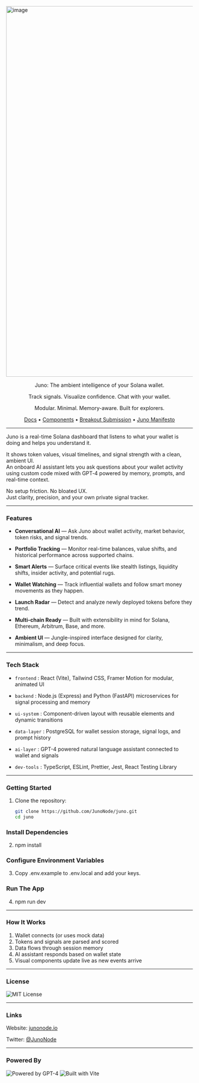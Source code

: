 <img width="4026" height="1001" alt="image" src="https://github.com/user-attachments/assets/5b1c504e-c28e-4edb-8586-1bf9455ebd8d" />

<p align="center">
Juno: The ambient intelligence of your Solana wallet.
</p>

<p align="center">
Track signals. Visualize confidence. Chat with your wallet.
</p>

<p align="center">
Modular. Minimal. Memory-aware. Built for explorers.
</p>

<p align="center">
<a href="https://junonode.gitbook.io/junonode">Docs</a> • <a href="https://github.com/JunoNode/juno/tree/main/components">Components</a> • <a href="./BREAKOUT.md">Breakout Submission</a> • <a href="./MANIFESTO.md">Juno Manifesto</a>

</p>

---

Juno is a real-time Solana dashboard that listens to what your wallet is doing and helps you understand it.

It shows token values, visual timelines, and signal strength with a clean, ambient UI.  
An onboard AI assistant lets you ask questions about your wallet activity using custom code mixed with GPT‑4 powered by memory, prompts, and real-time context.

No setup friction. No bloated UX.  
Just clarity, precision, and your own private signal tracker.

---

### Features

- **Conversational AI** — Ask Juno about wallet activity, market behavior, token risks, and signal trends.

- **Portfolio Tracking** — Monitor real-time balances, value shifts, and historical performance across supported chains.

- **Smart Alerts** — Surface critical events like stealth listings, liquidity shifts, insider activity, and potential rugs.

- **Wallet Watching** — Track influential wallets and follow smart money movements as they happen.

- **Launch Radar** — Detect and analyze newly deployed tokens before they trend.

- **Multi-chain Ready** — Built with extensibility in mind for Solana, Ethereum, Arbitrum, Base, and more.

- **Ambient UI** — Jungle-inspired interface designed for clarity, minimalism, and deep focus.


---

### Tech Stack

- `frontend` : React (Vite), Tailwind CSS, Framer Motion for modular, animated UI

- `backend` : Node.js (Express) and Python (FastAPI) microservices for signal processing and memory

- `ui-system` : Component-driven layout with reusable elements and dynamic transitions

- `data-layer` : PostgreSQL for wallet session storage, signal logs, and prompt history

- `ai-layer` : GPT-4 powered natural language assistant connected to wallet and signals

- `dev-tools` : TypeScript, ESLint, Prettier, Jest, React Testing Library

---

### Getting Started

1. Clone the repository:

   ```bash
   git clone https://github.com/JunoNode/juno.git
   cd juno
   
### Install Dependencies

2. npm install

### Configure Environment Variables

3. Copy .env.example to .env.local and add your keys.

### Run The App

4. npm run dev

---

### How It Works

1. Wallet connects (or uses mock data)
2. Tokens and signals are parsed and scored
3. Data flows through session memory
4. AI assistant responds based on wallet state
5. Visual components update live as new events arrive

---

### License

![MIT License](https://img.shields.io/badge/license-MIT-green)

---

### Links

Website: [junonode.io](https://junonode.io/)

Twitter: [@JunoNode](https://twitter.com/JunoNode)

---

### Powered By

![Powered by GPT-4](https://img.shields.io/badge/powered%20by-GPT--4-black)
![Built with Vite](https://img.shields.io/badge/build-vite-blue)

